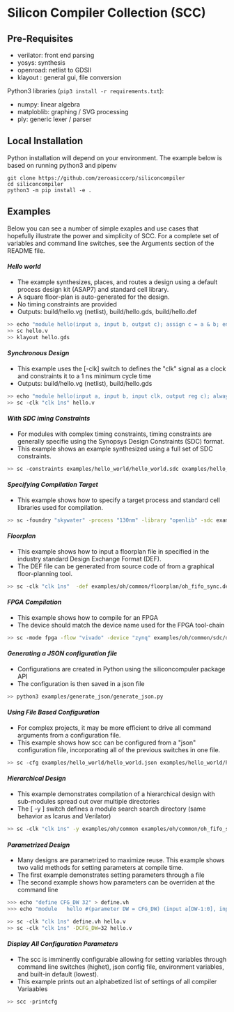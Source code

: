 # Silicon Compiler Collection (SCC)

## Pre-Requisites

* verilator: front end parsing
* yosys:     synthesis
* openroad:  netlist to GDSII
* klayout :  general gui, file conversion

Python3 libraries (`pip3 install -r requirements.txt`):
* numpy:      linear algebra
* matploblib: graphing / SVG processing
* ply:        generic lexer / parser


## Local Installation
Python installation will depend on your environment. The example below is based on running python3 and pipenv

```
git clone https://github.com/zeroasiccorp/siliconcompiler
cd siliconcompiler
python3 -m pip install -e .

```

## Examples

Below you can see a number of simple exaples and use cases that hopefully illustrate the power and simplicity of SCC. For a complete set of variables and command line switches, see the Arguments section of the README file.


#### *Hello world*
* The example synthesizes, places, and routes a design using a default process design kit (ASAP7) and standard cell library.
* A square floor-plan is auto-generated for the design.
* No timing constraints are provided
* Outputs:  build/hello.vg (netlist), build/hello.gds, build/hello.def

```bash
>> echo "module hello(input a, input b, output c); assign c = a & b; endmodule " > hello.v
>> sc hello.v
>> klayout hello.gds
```

#### *Synchronous Design*
* This example uses the [-clk] switch to defines the "clk" signal as a clock and constraints it to a 1 ns minimum cycle time
* Outputs:  build/hello.vg (netlist), build/hello.gds

```bash
>> echo "module hello(input a, input b, input clk, output reg c); always @ (posedge clk) c <= a & b; endmodule " > hello.v
>> sc -clk "clk 1ns" hello.v
```

#### *With SDC iming Constraints*
* For modules with complex timing constraints, timing constraints are generally specifie using the Synopsys Design Constraints (SDC) format.
* This example shows an example synthesized using a full set of SDC constraints.

```bash
>> sc -constraints examples/hello_world/hello_world.sdc examples/hello_world/hello_world.v
```

#### *Specifying Compilation Target*
* This example shows how to specify a target process and standard cell libraries used for compilation.

```bash
>> sc -foundry "skywater" -process "130nm" -library "openlib" -sdc examples/oh/common/sdc/default.sdc -y examples/oh/common examples/oh/common/hdl/oh_fifo_sync.v
```

#### *Floorplan*
* This example shows how to input a floorplan file in specified in the industry standard Design Exchange Format (DEF).
* The DEF file can be generated from source code of from a graphical floor-planning tool.  

```bash
>> sc -clk "clk 1ns"  -def examples/oh/common/floorplan/oh_fifo_sync.def examples/oh/common/hdl/oh_fifo_sync.v
```

#### *FPGA Compilation*
* This example shows how to compile for an FPGA
* The device should match the device name used for the FPGA tool-chain

```bash
>> sc -mode fpga -flow "vivado" -device "zynq" examples/oh/common/sdc/default.sdc -y examples/oh/common examples/oh/common/hdl/oh_fifo_sync.v
```



#### *Generating a JSON configuration file*
* Configurations are created in Python using the siliconcompuler package API
* The configuration is then saved in a json file  

```bash
>> python3 examples/generate_json/generate_json.py
```


#### *Using File Based Configuration*
* For complex projects, it may be more efficient to drive all command arguments from a configuration file.
* This example shows how scc can be configured from a "json" configuration file, incorporating all of the previous switches in one file.  

```bash
>> sc -cfg examples/hello_world/hello_world.json examples/hello_world/hello_world.v
```

#### *Hierarchical Design*
* This example demonstrates compilation of a hierarchical design with sub-modules spread out over multiple directories
* The [ -y ] switch defines a module search search directory (same behavior as Icarus and Verilator)

```bash
>> sc -clk "clk 1ns" -y examples/oh/common examples/oh/common/oh_fifo_sync.v
```

#### *Parametrized Design*
* Many designs are parametrized to maximize reuse. This example shows two valid methods for setting parameters at compile time.
* The first example demonstrates setting parameters through a file
* The second example shows how parameters can be overriden at the command line

```bash
>>> echo "define CFG_DW 32" > define.vh
>>> echo "module   hello #(parameter DW = CFG_DW) (input a[DW-1:0], input b[DW-1:0], input clk, output reg c[DW-1:0]); always @ (posedge clk) c <= a & b; endmodule " > hello.v

>> sc -clk "clk 1ns" define.vh hello.v
>> sc -clk "clk 1ns" -DCFG_DW=32 hello.v
```


#### *Display All Configuration Parameters*
* The scc is imminently configurable allowing for setting variables through command line switches (highet), json config file, environment variables, and built-in default (lowest).
* This example prints out an alphabetized list of settings of all compiler Variaables

```bash
>> scc -printcfg
```



